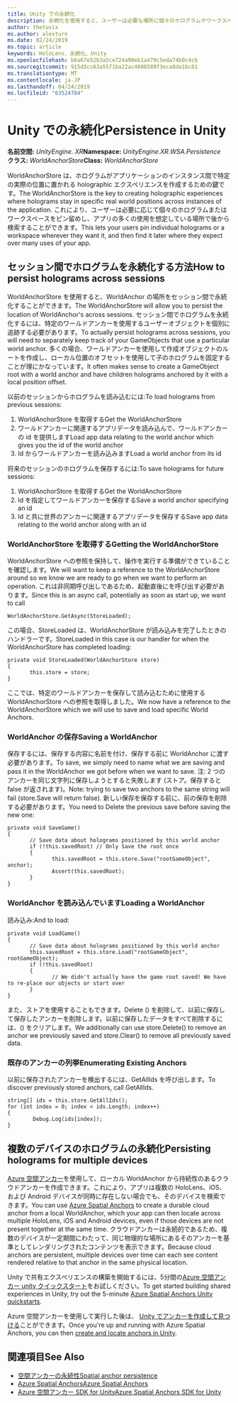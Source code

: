 ```yaml
---
title: Unity での永続化
description: 永続化を使用すると、ユーザーは必要な場所に個々のホログラムやワークスペースをピン留めし、アプリの多くの使用を想定している場所で後から検索することができます。
author: thetuvix
ms.author: alexturn
ms.date: 02/24/2019
ms.topic: article
keywords: HoloLens、永続化、Unity
ms.openlocfilehash: b6a67e52b3a5ce724a90eb1a479c5eda74b0c4cb
ms.sourcegitcommit: 915d3cc63a5571ba22ac4608589f3eca8da1bc81
ms.translationtype: MT
ms.contentlocale: ja-JP
ms.lasthandoff: 04/24/2019
ms.locfileid: "63524784"
---
```

# <a name="persistence-in-unity"></a><span data-ttu-id="42ace-104">Unity での永続化</span><span class="sxs-lookup"><span data-stu-id="42ace-104">Persistence in Unity</span></span>

<span data-ttu-id="42ace-105">**名前空間:** *UnityEngine. XR*</span><span class="sxs-lookup"><span data-stu-id="42ace-105">**Namespace:** *UnityEngine.XR.WSA.Persistence*</span></span><br>
<span data-ttu-id="42ace-106">**クラス:** *WorldAnchorStore*</span><span class="sxs-lookup"><span data-stu-id="42ace-106">**Class:** *WorldAnchorStore*</span></span>

<span data-ttu-id="42ace-107">WorldAnchorStore は、ホログラムがアプリケーションのインスタンス間で特定の実際の位置に置かれる holographic エクスペリエンスを作成するための鍵です。</span><span class="sxs-lookup"><span data-stu-id="42ace-107">The WorldAnchorStore is the key to creating holographic experiences where holograms stay in specific real world positions across instances of the application.</span></span> <span data-ttu-id="42ace-108">これにより、ユーザーは必要に応じて個々のホログラムまたはワークスペースをピン留めし、アプリの多くの使用を想定している場所で後から検索することができます。</span><span class="sxs-lookup"><span data-stu-id="42ace-108">This lets your users pin individual holograms or a workspace wherever they want it, and then find it later where they expect over many uses of your app.</span></span>

## <a name="how-to-persist-holograms-across-sessions"></a><span data-ttu-id="42ace-109">セッション間でホログラムを永続化する方法</span><span class="sxs-lookup"><span data-stu-id="42ace-109">How to persist holograms across sessions</span></span>

<span data-ttu-id="42ace-110">WorldAnchorStore を使用すると、WorldAnchor の場所をセッション間で永続化することができます。</span><span class="sxs-lookup"><span data-stu-id="42ace-110">The WorldAnchorStore will allow you to persist the location of WorldAnchor's across sessions.</span></span> <span data-ttu-id="42ace-111">セッション間でホログラムを永続化するには、特定のワールドアンカーを使用するユーザーオブジェクトを個別に追跡する必要があります。</span><span class="sxs-lookup"><span data-stu-id="42ace-111">To actually persist holograms across sessions, you will need to separately keep track of your GameObjects that use a particular world anchor.</span></span> <span data-ttu-id="42ace-112">多くの場合、ワールドアンカーを使用して作成オブジェクトのルートを作成し、ローカル位置のオフセットを使用して子のホログラムを固定することが理にかなっています。</span><span class="sxs-lookup"><span data-stu-id="42ace-112">It often makes sense to create a GameObject root with a world anchor and have children holograms anchored by it with a local position offset.</span></span>

<span data-ttu-id="42ace-113">以前のセッションからホログラムを読み込むには:</span><span class="sxs-lookup"><span data-stu-id="42ace-113">To load holograms from previous sessions:</span></span>
1. <span data-ttu-id="42ace-114">WorldAnchorStore を取得する</span><span class="sxs-lookup"><span data-stu-id="42ace-114">Get the WorldAnchorStore</span></span>
2. <span data-ttu-id="42ace-115">ワールドアンカーに関連するアプリデータを読み込んで、ワールドアンカーの id を提供します</span><span class="sxs-lookup"><span data-stu-id="42ace-115">Load app data relating to the world anchor which gives you the id of the world anchor</span></span>
3. <span data-ttu-id="42ace-116">Id からワールドアンカーを読み込みます</span><span class="sxs-lookup"><span data-stu-id="42ace-116">Load a world anchor from its id</span></span>

<span data-ttu-id="42ace-117">将来のセッションのホログラムを保存するには:</span><span class="sxs-lookup"><span data-stu-id="42ace-117">To save holograms for future sessions:</span></span>
1. <span data-ttu-id="42ace-118">WorldAnchorStore を取得する</span><span class="sxs-lookup"><span data-stu-id="42ace-118">Get the WorldAnchorStore</span></span>
2. <span data-ttu-id="42ace-119">Id を指定してワールドアンカーを保存する</span><span class="sxs-lookup"><span data-stu-id="42ace-119">Save a world anchor specifying an id</span></span>
3. <span data-ttu-id="42ace-120">Id と共に世界のアンカーに関連するアプリデータを保存する</span><span class="sxs-lookup"><span data-stu-id="42ace-120">Save app data relating to the world anchor along with an id</span></span>

### <a name="getting-the-worldanchorstore"></a><span data-ttu-id="42ace-121">WorldAnchorStore を取得する</span><span class="sxs-lookup"><span data-stu-id="42ace-121">Getting the WorldAnchorStore</span></span>

<span data-ttu-id="42ace-122">WorldAnchorStore への参照を保持して、操作を実行する準備ができていることを確認します。</span><span class="sxs-lookup"><span data-stu-id="42ace-122">We will want to keep a reference to the WorldAnchorStore around so we know we are ready to go when we want to perform an operation.</span></span> <span data-ttu-id="42ace-123">これは非同期呼び出しであるため、起動直後にを呼び出す必要があります。</span><span class="sxs-lookup"><span data-stu-id="42ace-123">Since this is an async call, potentially as soon as start up, we want to call</span></span>

```
WorldAnchorStore.GetAsync(StoreLoaded);
```

<span data-ttu-id="42ace-124">この場合、StoreLoaded は、WorldAnchorStore が読み込みを完了したときのハンドラーです。</span><span class="sxs-lookup"><span data-stu-id="42ace-124">StoreLoaded in this case is our handler for when the WorldAnchorStore has completed loading:</span></span>

```
private void StoreLoaded(WorldAnchorStore store)
{
       this.store = store;
}
```

<span data-ttu-id="42ace-125">ここでは、特定のワールドアンカーを保存して読み込むために使用する WorldAnchorStore への参照を取得しました。</span><span class="sxs-lookup"><span data-stu-id="42ace-125">We now have a reference to the WorldAnchorStore which we will use to save and load specific World Anchors.</span></span>

### <a name="saving-a-worldanchor"></a><span data-ttu-id="42ace-126">WorldAnchor の保存</span><span class="sxs-lookup"><span data-stu-id="42ace-126">Saving a WorldAnchor</span></span>

<span data-ttu-id="42ace-127">保存するには、保存する内容に名前を付け、保存する前に WorldAnchor に渡す必要があります。</span><span class="sxs-lookup"><span data-stu-id="42ace-127">To save, we simply need to name what we are saving and pass it in the WorldAnchor we got before when we want to save.</span></span> <span data-ttu-id="42ace-128">注: 2 つのアンカーを同じ文字列に保存しようとすると失敗します (ストア。保存すると false が返されます)。</span><span class="sxs-lookup"><span data-stu-id="42ace-128">Note: trying to save two anchors to the same string will fail (store.Save will return false).</span></span> <span data-ttu-id="42ace-129">新しい保存を保存する前に、前の保存を削除する必要があります。</span><span class="sxs-lookup"><span data-stu-id="42ace-129">You need to Delete the previous save before saving the new one:</span></span>

```
private void SaveGame()
{
       // Save data about holograms positioned by this world anchor
       if (!this.savedRoot) // Only Save the root once
       {
              this.savedRoot = this.store.Save("rootGameObject", anchor);
              Assert(this.savedRoot);
       }
}
```

### <a name="loading-a-worldanchor"></a><span data-ttu-id="42ace-130">WorldAnchor を読み込んでいます</span><span class="sxs-lookup"><span data-stu-id="42ace-130">Loading a WorldAnchor</span></span>

<span data-ttu-id="42ace-131">読み込み:</span><span class="sxs-lookup"><span data-stu-id="42ace-131">And to load:</span></span>

```
private void LoadGame()
{
       // Save data about holograms positioned by this world anchor
       this.savedRoot = this.store.Load("rootGameObject", rootGameObject);
       if (!this.savedRoot)
       {
              // We didn't actually have the game root saved! We have to re-place our objects or start over
       }
}
```

<span data-ttu-id="42ace-132">また、ストアを使用することもできます。Delete () を削除して、以前に保存して保存したアンカーを削除します。以前に保存したデータをすべて削除するには、() をクリアします。</span><span class="sxs-lookup"><span data-stu-id="42ace-132">We additionally can use store.Delete() to remove an anchor we previously saved and store.Clear() to remove all previously saved data.</span></span>

### <a name="enumerating-existing-anchors"></a><span data-ttu-id="42ace-133">既存のアンカーの列挙</span><span class="sxs-lookup"><span data-stu-id="42ace-133">Enumerating Existing Anchors</span></span>

<span data-ttu-id="42ace-134">以前に保存されたアンカーを検出するには、GetAllIds を呼び出します。</span><span class="sxs-lookup"><span data-stu-id="42ace-134">To discover previously stored anchors, call GetAllIds.</span></span>

```
string[] ids = this.store.GetAllIds();
for (int index = 0; index < ids.Length; index++)
{
        Debug.Log(ids[index]);
}
```

## <a name="persisting-holograms-for-multiple-devices"></a><span data-ttu-id="42ace-135">複数のデバイスのホログラムの永続化</span><span class="sxs-lookup"><span data-stu-id="42ace-135">Persisting holograms for multiple devices</span></span>

<span data-ttu-id="42ace-136"><a href="https://docs.microsoft.com/azure/spatial-anchors/overview" target="_blank">Azure 空間アンカー</a>を使用して、ローカル WorldAnchor から持続性のあるクラウドアンカーを作成できます。これにより、アプリは複数の HoloLens、iOS、および Android デバイスが同時に存在しない場合でも、そのデバイスを検索できます。</span><span class="sxs-lookup"><span data-stu-id="42ace-136">You can use <a href="https://docs.microsoft.com/azure/spatial-anchors/overview" target="_blank">Azure Spatial Anchors</a> to create a durable cloud anchor from a local WorldAnchor, which your app can then locate across multiple HoloLens, iOS and Android devices, even if those devices are not present together at the same time.</span></span>  <span data-ttu-id="42ace-137">クラウドアンカーは永続的であるため、複数のデバイスが一定期間にわたって、同じ物理的な場所にあるそのアンカーを基準としてレンダリングされたコンテンツを表示できます。</span><span class="sxs-lookup"><span data-stu-id="42ace-137">Because cloud anchors are persistent, multiple devices over time can each see content rendered relative to that anchor in the same physical location.</span></span>

<span data-ttu-id="42ace-138">Unity で共有エクスペリエンスの構築を開始するには、5分間の<a href="https://docs.microsoft.com/azure/spatial-anchors/unity-overview" target="_blank">Azure 空間アンカー unity クイックスタート</a>をお試しください。</span><span class="sxs-lookup"><span data-stu-id="42ace-138">To get started building shared experiences in Unity, try out the 5-minute <a href="https://docs.microsoft.com/azure/spatial-anchors/unity-overview" target="_blank">Azure Spatial Anchors Unity quickstarts</a>.</span></span>

<span data-ttu-id="42ace-139">Azure 空間アンカーを使用して実行した後は、 <a href="https://docs.microsoft.com/azure/spatial-anchors/concepts/create-locate-anchors-unity" target="_blank">Unity でアンカーを作成して見つける</a>ことができます。</span><span class="sxs-lookup"><span data-stu-id="42ace-139">Once you're up and running with Azure Spatial Anchors, you can then <a href="https://docs.microsoft.com/azure/spatial-anchors/concepts/create-locate-anchors-unity" target="_blank">create and locate anchors in Unity</a>.</span></span>

## <a name="see-also"></a><span data-ttu-id="42ace-140">関連項目</span><span class="sxs-lookup"><span data-stu-id="42ace-140">See Also</span></span>
* [<span data-ttu-id="42ace-141">空間アンカーの永続性</span><span class="sxs-lookup"><span data-stu-id="42ace-141">Spatial anchor persistence</span></span>](coordinate-systems.md#spatial-anchor-persistence)
* <span data-ttu-id="42ace-142"><a href="https://docs.microsoft.com/azure/spatial-anchors" target="_blank">Azure Spatial Anchors</a></span><span class="sxs-lookup"><span data-stu-id="42ace-142"><a href="https://docs.microsoft.com/azure/spatial-anchors" target="_blank">Azure Spatial Anchors</a></span></span>
* <span data-ttu-id="42ace-143"><a href="https://docs.microsoft.com/dotnet/api/Microsoft.Azure.SpatialAnchors" target="_blank">Azure 空間アンカー SDK for Unity</a></span><span class="sxs-lookup"><span data-stu-id="42ace-143"><a href="https://docs.microsoft.com/dotnet/api/Microsoft.Azure.SpatialAnchors" target="_blank">Azure Spatial Anchors SDK for Unity</a></span></span>
